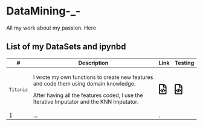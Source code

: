 # DataMining-_-
All my work about my passion. Here 



## List of my DataSets and ipynbd


\# | Description | Link | Testing
--- | --- | --- | ---
`Titanic` | <p>I wrote my own functions to create new features and code them using domain knowledge.</p> <p> After having all the features coded, I use the Iterative Imputator and the KNN Imputator. </p> |  <a href="https://nbviewer.jupyter.org/github/antirrabia/DataMining-_-/blob/main/notebooks/Titanic.ipynb"><img src="icons/nb.svg" width="20px" align="top" title="View code"></a> | <a href="https://nbviewer.jupyter.org/github/antirrabia/DataMining-_-/blob/main/notebooks/Titanic_Lab.ipynb"><img src="icons/nb.svg" width="20px" align="top" title="View code"></a> 
1 | ... | .